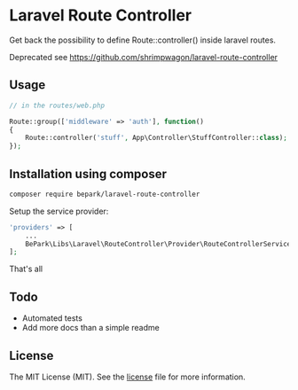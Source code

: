 # Laravel Route Controller

Get back the possibility to define Route::controller() inside laravel routes.

Deprecated see https://github.com/shrimpwagon/laravel-route-controller

## Usage
```php
// in the routes/web.php

Route::group(['middleware' => 'auth'], function()
{
	Route::controller('stuff', App\Controller\StuffController::class);
});
```

## Installation using composer

```bash
composer require bepark/laravel-route-controller
```

Setup the service provider:

```php
'providers' => [
    ...
    BePark\Libs\Laravel\RouteController\Provider\RouteControllerServiceProvider::class,
];
```

That's all

## Todo

* Automated tests
* Add more docs than a simple readme

## License

The MIT License (MIT). See the [license](LICENSE) file for more information.
